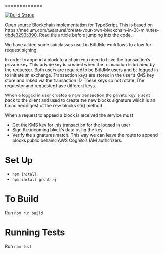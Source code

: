 =============

[![Build Status](https://travis-ci.org/doriansmiley/bitid-me-blockchain.svg?branch=develop)](https://travis-ci.org/doriansmiley/bitid-me-blockchain)

Open source Blockchain implementation for TypeScript. This is based on https://medium.com/@ssaurel/create-your-own-blockchain-in-30-minutes-dbde3293b390. Read the article before jumping into the code.

We have added some subclasses used in BitIdMe workflows to allow for request signing.

In order to append a block to a chain you need to have the transaction’s private key. This private key is created when the transaction is initiated by the requestor. Both users are required to be BitIdMe users and be logged in to initiate an exchange. Transaction keys are stored in the user’s KMS key store and linked via the transaction ID. These keys do not rotate. The requestor and requestee have different keys.

When a logged in user creates a new transaction the private key is sent back to the client and used to create the new blocks signature which is an hmac hex digest of the new blocks str() method.

When a request to append a block is received the service must

* Get the KMS key for this transaction for the logged in user
* Sign the incoming block’s data using the key
* Verify the signatures match. This way we can leave the route to append blocks public behaind AWS Cognito’s IAM authorizers.

# Set Up

- `npm install`
- `npm install grunt -g`

# To Build

Run `npm run build`

# Running Tests

Run `npm test`

